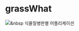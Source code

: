 # grassWhat
<img src="https://img.shields.io/badge/Python-3766AB?style=flat-square&logo=Python&logoColor=white"/></a>&nbsp 
식물질병판별 어플리케이션
